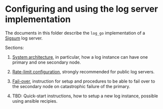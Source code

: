 # Configuring and using the log server implementation

The documents in this folder describe the `log_go` implementation of a
[Sigsum](https://git.glasklar.is/sigsum/project/documentation) log
server.

Sections:

1. [System architecture](./roles.md), in particular, how a log
   instance can have one primary and one secondary node.
   
1. [Rate-limit configuration](./rate-limit.md), strongly recommended
   for public log servers.
   
1. [Fail-over](./failover.md), instruction for setup and procedures to
   be able to fail over to the secondary node on catastrophic failure
   of the primary.
   
1. TBD: Quick-start instructions, how to setup a new log instance,
   possible using ansible recipies.
